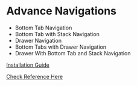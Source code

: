 # Advance Navigations

- Bottom Tab Navigation
- Bottom Tab with Stack Navigation
- Drawer Navigation
- Bottom Tabs with Drawer Navigation
- Drawer With Bottom Tab and Stack Navigation

[Installation Guide](https://reactnavigation.org/docs/bottom-tab-navigator#installation)

[Check Reference Here](https://github.com/harshau9/react-native/tree/main/w3/2.adv-navigations)
